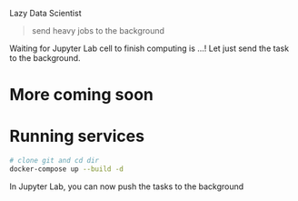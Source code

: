 Lazy Data Scientist
> send heavy jobs to the background

Waiting for Jupyter Lab cell to finish computing is ...! Let just send the task to the background.
# More coming soon

# Running services
```bash
# clone git and cd dir
docker-compose up --build -d
```

In Jupyter Lab, you can now push the tasks to the background